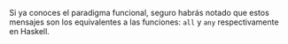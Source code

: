 Si ya conoces el paradigma funcional, seguro habrás notado que estos mensajes son los equivalentes a las funciones: `all` y `any` respectivamente en Haskell.